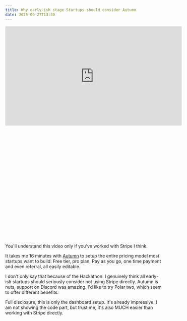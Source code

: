 ```yaml
---
title: Why early-ish stage Startups should consider Autumn
date: 2025-09-27T13:30
---
```


<div class="video-container" style="padding-bottom: 71.43%">
<iframe width="560" height="315" src="https://www.youtube-nocookie.com/embed/2vQZ-FHgTW8?si=P9ntKbtkkpgNEgmc" title="YouTube video player" frameborder="0" allow="accelerometer; autoplay; clipboard-write; encrypted-media; gyroscope; picture-in-picture; web-share" referrerpolicy="strict-origin-when-cross-origin" allowfullscreen></iframe>
</div>

You'll understand this video only if you've worked with Stripe I think.

It takes me 16 minutes with [Autumn](https://useautumn.com) to setup the entire pricing model most startups want to build: Free tier, pro plan, Pay as you go, one time payment and even referral, all easily editable.

I don't only say that because of the Hackathon. I genuinely think all early-ish startups should seriously consider not using Stripe directly. Autumn is nuts, support on Discord was amazing. I'd like to try Polar two, which seem to offer different benefits.

Full disclosure, this is only the dashboard setup. It's already impressive. I am not showing the code part, but trust me, it's also MUCH easier than working with Stripe directly.
